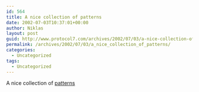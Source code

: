 ```yaml
---
id: 564
title: A nice collection of patterns
date: 2002-07-03T10:37:01+00:00
author: Niklas
layout: post
guid: http://www.protocol7.com/archives/2002/07/03/a-nice-collection-of-patterns/
permalink: /archives/2002/07/03/a_nice_collection_of_patterns/
categories:
  - Uncategorized
tags:
  - Uncategorized
---
```

<div class='microid-005c2f259ee83b30c2184673ea9eb041e1bf58bd'>
  <p>
    A nice collection of <a href="http://www.object-arts.com/OldStuff/Patterns/PatternIndex.htm">patterns</a>
  </p>
</div>